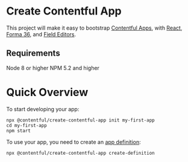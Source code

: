 # Create Contentful App

This project will make it easy to bootstrap [Contentful Apps](https://www.contentful.com/developers/docs/extensibility/app-framework/), with [React](https://reactjs.org/),
[Forma 36](https://f36.contentful.com/), and [Field Editors](https://www.contentful.com/developers/docs/extensibility/field-editors/).

## Requirements
Node 8 or higher
NPM 5.2 and higher

# Quick Overview
To start developing your app:

```
npx @contentful/create-contentful-app init my-first-app
cd my-first-app
npm start
```

To use your app, you need to create an [app definition](https://www.contentful.com/developers/docs/references/content-management-api/#/reference/app-definitions):

```
npx @contentful/create-contentful-app create-definition
```
